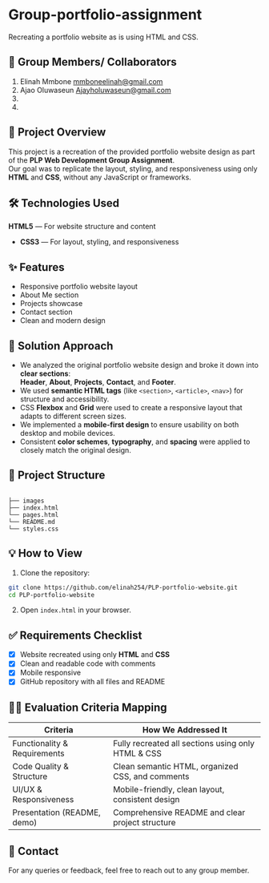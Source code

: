 # Group-portfolio-assignment
Recreating a portfolio website as is using HTML and CSS.

## 👥 Group Members/ Collaborators

 1. Elinah Mmbone    mmboneelinah@gmail.com
 2. Ajao Oluwaseun   Ajayholuwaseun@gmail.com
 3.
 4.


## 📖 Project Overview

This project is a recreation of the provided portfolio website design as part of the **PLP Web Development Group Assignment**.  
Our goal was to replicate the layout, styling, and responsiveness using only **HTML** and **CSS**, without any JavaScript or frameworks.

## 🛠️ Technologies Used

**HTML5** — For website structure and content  
* **CSS3** — For layout, styling, and responsiveness  

## ✨ Features

* Responsive portfolio website layout  
* About Me section  
* Projects showcase  
* Contact section  
* Clean and modern design  

## 📝 Solution Approach

* We analyzed the original portfolio website design and broke it down into **clear sections**:  
    **Header**, **About**, **Projects**, **Contact**, and **Footer**.  
* We used **semantic HTML tags** (like `<section>`, `<article>`, `<nav>`) for structure and accessibility.  
* CSS **Flexbox** and **Grid** were used to create a responsive layout that adapts to different screen sizes.  
* We implemented a **mobile-first design** to ensure usability on both desktop and mobile devices.  
* Consistent **color schemes**, **typography**, and **spacing** were applied to closely match the original design.  

## 📂 Project Structure

```

├── images 
├── index.html
└── pages.html
└── README.md
└── styles.css 
```

## 💡 How to View

1. Clone the repository:

```bash
git clone https://github.com/elinah254/PLP-portfolio-website.git
cd PLP-portfolio-website
```

2. Open `index.html` in your browser.


## ✅ Requirements Checklist

* [x] Website recreated using only **HTML** and **CSS**  
* [x] Clean and readable code with comments  
* [x] Mobile responsive  
* [x] GitHub repository with all files and README  

## 🧑‍⚖️ Evaluation Criteria Mapping

| Criteria                     | How We Addressed It                                 |
| ---------------------------- | --------------------------------------------------- |
| Functionality & Requirements | Fully recreated all sections using only HTML & CSS  |
| Code Quality & Structure     | Clean semantic HTML, organized CSS, and comments    |
| UI/UX & Responsiveness       | Mobile-friendly, clean layout, consistent design    |           
| Presentation (README, demo)  | Comprehensive README and clear project structure    |

## 📧 Contact

For any queries or feedback, feel free to reach out to any group member.

